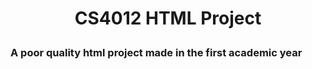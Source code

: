 # <p align="center"> CS4012 HTML Project </p>
### A poor quality html project made in the first academic year
